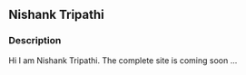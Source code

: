 ## Nishank Tripathi
<!---Hi I am Nishank Tripathi. The complete site is coming soon..--->

### Description

Hi I am Nishank Tripathi. The complete site is coming soon ...
